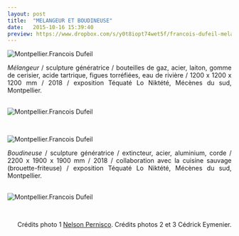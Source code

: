 ```yaml
---
layout: post
title:  "MELANGEUR ET BOUDINEUSE"
date:   2015-10-16 15:39:40
preview: https://www.dropbox.com/s/y0t8iopt74wet5f/francois-dufeil-melangeur-preview.jpeg?raw=1
---
```


<img src="https://www.dropbox.com/s/ct7fadjmgrjlrsz/francois-dufeil-melangeur.jpeg?raw=1" alt="Montpellier.Francois Dufeil"> 

<p style="text-align:justify">
<span style="font-style: italic;">Mélangeur</span> / sculpture g&eacute;n&eacute;ratrice / bouteilles de gaz, acier, laiton, gomme de cerisier, acide tartrique, figues torréfiées, eau de rivière  / 1200 x 1200 x 1200 mm / 2018 / exposition Téquaté Lo Niktété, Mécènes du sud, Montpellier.
</p>
<br>

<img src="https://www.dropbox.com/s/93iubkq9bfu9aq1/francois-dufeil-melangeur%20%282%29.jpeg?raw=1" alt="Montpellier.Francois Dufeil"> 
<p>&nbsp;</p>

<img src="https://www.dropbox.com/s/5m52dx90frqyuum/francois-dufeil-melangeur%20%283%29.jpeg?raw=1" alt="Montpellier.Francois Dufeil"> 

<p style="text-align:justify">
<span style="font-style: italic;">Boudineuse</span> / sculpture g&eacute;n&eacute;ratrice / extincteur, acier, aluminium, corde / 2200 x 1900 x 1900 mm / 2018 / collaboration avec la cuisine sauvage (brouette-friteuse) / exposition Téquaté Lo Niktété, Mécènes du sud, Montpellier.
</p>
<br>

<img src="https://www.dropbox.com/s/1me3ibz1pfimfda/francois-dufeil-melangeur%20%284%29.jpeg?raw=1" alt="Montpellier.Francois Dufeil"> 
<p>&nbsp;</p> 


<p style="text-align:right; font-size: 14px;">
Cr&eacute;dits photo 1 <a href="#" onclick='window.open("https://www.nelsonpernisco.com/expositions");return false;'>Nelson Pernisco</a>. Cr&eacute;dits photos 2 et 3 Cédrick Eymenier.
</p>





